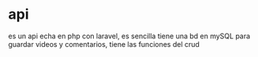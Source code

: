 # api
es un api echa en php con laravel, es sencilla tiene una bd en mySQL para guardar videos y comentarios, tiene las funciones del crud 
